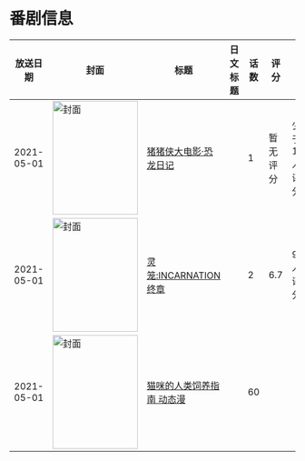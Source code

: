 # 番剧信息

|放送日期|封面|标题|日文标题|话数|评分|评分人数|
|---|---|---|---|---|---|---|
|2021-05-01|<img src="https://lain.bgm.tv/pic/cover/c/43/e6/337565_r6sFf.jpg" alt="封面" style="width:150px;height:200px;object-fit:cover;">|[猪猪侠大电影·恐龙日记](https://bangumi.tv/subject/337565)||1|暂无评分|少于10人评分|
|2021-05-01|<img src="https://lain.bgm.tv/pic/cover/c/8b/7c/331200_5v5h1.jpg" alt="封面" style="width:150px;height:200px;object-fit:cover;">|[灵笼:INCARNATION 终章](https://bangumi.tv/subject/331200)||2|6.7|910人评分|
|2021-05-01|<img src="https://lain.bgm.tv/pic/cover/c/44/d6/337862_4ZYjp.jpg" alt="封面" style="width:150px;height:200px;object-fit:cover;">|[猫咪的人类饲养指南 动态漫](https://bangumi.tv/subject/337862)||60|||
